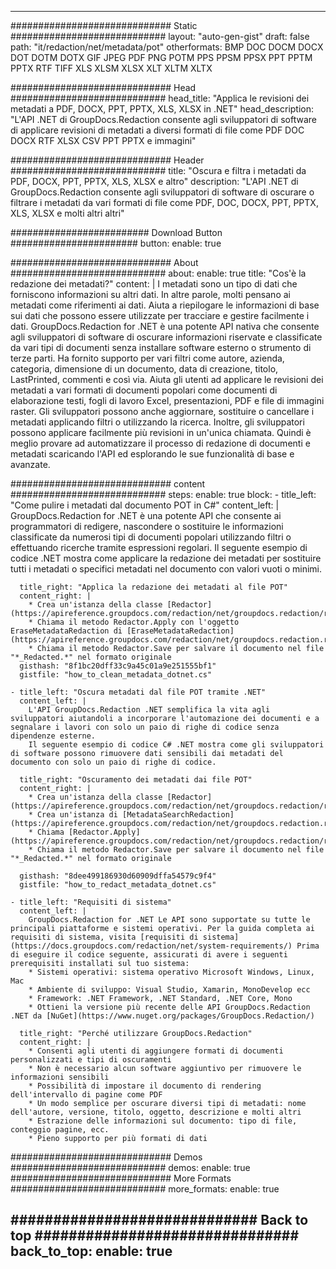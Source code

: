 
---
############################# Static ############################
layout: "auto-gen-gist" 
draft: false
path: "it/redaction/net/metadata/pot"
otherformats: BMP DOC DOCM DOCX DOT DOTM DOTX GIF JPEG PDF PNG POTM PPS PPSM PPSX PPT PPTM PPTX RTF TIFF XLS XLSM XLSX XLT XLTM XLTX  

############################# Head ############################
head_title: "Applica le revisioni dei metadati a PDF, DOCX, PPT, PPTX, XLS, XLSX in .NET"
head_description: "L'API .NET di GroupDocs.Redaction consente agli sviluppatori di software di applicare revisioni di metadati a diversi formati di file come PDF DOC DOCX RTF XLSX CSV PPT PPTX e immagini"

############################# Header ############################
title: "Oscura e filtra i metadati da PDF, DOCX, PPT, PPTX, XLS, XLSX e altro"
description: "L'API .NET di GroupDocs.Redaction consente agli sviluppatori di software di oscurare o filtrare i metadati da vari formati di file come PDF, DOC, DOCX, PPT, PPTX, XLS, XLSX e molti altri altri"

######################### Download Button #######################
button:
    enable: true

############################# About ############################
about:
    enable: true
    title: "Cos'è la redazione dei metadati?"
    content: |
        I metadati sono un tipo di dati che forniscono informazioni su altri dati. In altre parole, molti pensano ai metadati come riferimenti ai dati. Aiuta a riepilogare le informazioni di base sui dati che possono essere utilizzate per tracciare e gestire facilmente i dati. GroupDocs.Redaction for .NET è una potente API nativa che consente agli sviluppatori di software di oscurare informazioni riservate e classificate da vari tipi di documenti senza installare software esterno o strumento di terze parti. Ha fornito supporto per vari filtri come autore, azienda, categoria, dimensione di un documento, data di creazione, titolo, LastPrinted, commenti e così via. Aiuta gli utenti ad applicare le revisioni dei metadati a vari formati di documenti popolari come documenti di elaborazione testi, fogli di lavoro Excel, presentazioni, PDF e file di immagini raster. Gli sviluppatori possono anche aggiornare, sostituire o cancellare i metadati applicando filtri o utilizzando la ricerca. Inoltre, gli sviluppatori possono applicare facilmente più revisioni in un'unica chiamata. Quindi è meglio provare ad automatizzare il processo di redazione di documenti e metadati scaricando l'API ed esplorando le sue funzionalità di base e avanzate.

############################# content ############################
steps:
    enable: true
    block:
    - title_left: "Come pulire i metadati dal documento POT in C#"
      content_left: |
        GroupDocs.Redaction for .NET è una potente API che consente ai programmatori di redigere, nascondere o sostituire le informazioni classificate da numerosi tipi di documenti popolari utilizzando filtri o effettuando ricerche tramite espressioni regolari.
        Il seguente esempio di codice .NET mostra come applicare la redazione dei metadati per sostituire tutti i metadati o specifici metadati nel documento con valori vuoti o minimi.

      title_right: "Applica la redazione dei metadati al file POT"
      content_right: |
        * Crea un'istanza della classe [Redactor](https://apireference.groupdocs.com/redaction/net/groupdocs.redaction/redactor)
        * Chiama il metodo Redactor.Apply con l'oggetto EraseMetadataRedaction di [EraseMetadataRedaction](https://apireference.groupdocs.com/redaction/net/groupdocs.redaction.redactions/erasemetadataredaction)
        * Chiama il metodo Redactor.Save per salvare il documento nel file "*_Redacted.*" nel formato originale        
      gisthash: "8f1bc20dff33c9a45c01a9e251555bf1"
      gistfile: "how_to_clean_metadata_dotnet.cs"

    - title_left: "Oscura metadati dal file POT tramite .NET"
      content_left: |
        L'API GroupDocs.Redaction .NET semplifica la vita agli sviluppatori aiutandoli a incorporare l'automazione dei documenti e a segnalare i lavori con solo un paio di righe di codice senza dipendenze esterne.
        Il seguente esempio di codice C# .NET mostra come gli sviluppatori di software possono rimuovere dati sensibili dai metadati del documento con solo un paio di righe di codice.
        
      title_right: "Oscuramento dei metadati dai file POT"
      content_right: |
        * Crea un'istanza della classe [Redactor](https://apireference.groupdocs.com/redaction/net/groupdocs.redaction/redactor)
        * Crea un'istanza di [MetadataSearchRedaction](https://apireference.groupdocs.com/redaction/net/groupdocs.redaction.redactions/metadatasearchredaction)
        * Chiama [Redactor.Apply](https://apireference.groupdocs.com/redaction/net/groupdocs.redaction/redactor/methods/apply/index) 
        * Chiama il metodo Redactor.Save per salvare il documento nel file "*_Redacted.*" nel formato originale
        
      gisthash: "8dee499186930d60909dffa54579c9f4"
      gistfile: "how_to_redact_metadata_dotnet.cs"

    - title_left: "Requisiti di sistema"
      content_left: |
        GroupDocs.Redaction for .NET Le API sono supportate su tutte le principali piattaforme e sistemi operativi. Per la guida completa ai requisiti di sistema, visita [requisiti di sistema](https://docs.groupdocs.com/redaction/net/system-requirements/) Prima di eseguire il codice seguente, assicurati di avere i seguenti prerequisiti installati sul tuo sistema:
        * Sistemi operativi: sistema operativo Microsoft Windows, Linux, Mac
        * Ambiente di sviluppo: Visual Studio, Xamarin, MonoDevelop ecc
        * Framework: .NET Framework, .NET Standard, .NET Core, Mono
        * Ottieni la versione più recente delle API GroupDocs.Redaction .NET da [NuGet](https://www.nuget.org/packages/GroupDocs.Redaction/)
        
      title_right: "Perché utilizzare GroupDocs.Redaction"
      content_right: |
        * Consenti agli utenti di aggiungere formati di documenti personalizzati e tipi di oscuramenti
        * Non è necessario alcun software aggiuntivo per rimuovere le informazioni sensibili
        * Possibilità di impostare il documento di rendering dell'intervallo di pagine come PDF
        * Un modo semplice per oscurare diversi tipi di metadati: nome dell'autore, versione, titolo, oggetto, descrizione e molti altri
        * Estrazione delle informazioni sul documento: tipo di file, conteggio pagine, ecc.
        * Pieno supporto per più formati di dati

############################# Demos ############################
demos:
    enable: true
############################# More Formats ############################
more_formats:
    enable: true

############################# Back to top ###############################
back_to_top:
    enable: true
---
